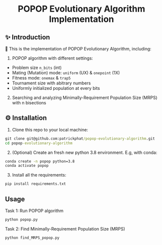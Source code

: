 <div align="center">

# POPOP Evolutionary Algorithm Implementation

</div>

## ✨ Introduction

🚀 This is the implementation of POPOP Evolutionary Algorithm, including:

1. POPOP algorithm with different settings:

- Problem size `n_bits` (int)
- Mating (Mutation) mode: `uniform` (UX) & `onepoint` (1X)
- Fitness mode: `onemax` & `trap5`
- Tournament size with abitrary numbers
- Uniformly initialized population at every bits

2. Searching and analyzing Minimally-Requirement Population Size (MRPS) with n bisections

## ⚙️ Installation

1. Clone this repo to your local machine:

```bat
git clone git@github.com:patrickphat/popop-evolutionary-algorithm.git
cd popop-evolutionary-algorithm
```

2. (Optional) Create an fresh new python 3.8 environment. E.g, with conda:

```bat
conda create -n popop python=3.8
conda activate popop
```

3. Install all the requirements:

```bat
pip install requirements.txt
```

## Usage

Task 1: Run POPOP algorithm

```bat
python popop.py
```

Task 2: Find Minimally-Requirement Population Size (MRPS)

```bat
python find_MRPS_popop.py
```
